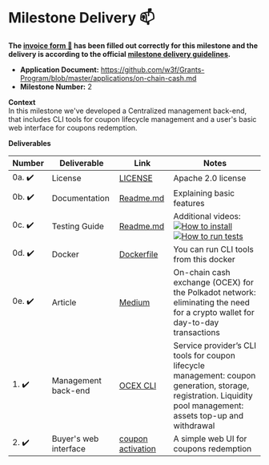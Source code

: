 # Milestone Delivery :mailbox:

**The [invoice form :pencil:](https://docs.google.com/forms/d/e/1FAIpQLSfmNYaoCgrxyhzgoKQ0ynQvnNRoTmgApz9NrMp-hd8mhIiO0A/viewform) has been filled out correctly for this milestone and the delivery is according to the official [milestone delivery guidelines](https://github.com/w3f/Grants-Program/blob/master/docs/milestone-deliverables-guidelines.md).**

- **Application Document:** https://github.com/w3f/Grants-Program/blob/master/applications/on-chain-cash.md
- **Milestone Number:** 2

**Context**<br />
In this milestone we've developed a Centralized management back-end, that includes CLI tools for coupon lifecycle management and a user's basic web interface for coupons redemption.

**Deliverables**

| Number                 | Deliverable           | Link                                                                                                                                                    | Notes                                                                                                                                                                                                                                                                                                                                                                              |
| ---------------------- | --------------------- | ------------------------------------------------------------------------------------------------------------------------------------------------------- | ---------------------------------------------------------------------------------------------------------------------------------------------------------------------------------------------------------------------------------------------------------------------------------------------------------------------------------------------------------------------------------- |
| 0a. :heavy_check_mark: | License               | [LICENSE](https://github.com/bsn-si/ocex-cli/blob/main/LICENSE)                                                                                         | Apache 2.0 license                                                                                                                                                                                                                                                                                                                                                                 |
| 0b. :heavy_check_mark: | Documentation         | [Readme.md](https://github.com/bsn-si/ocex-cli#readme)                                                                                                  | Explaining basic features                                                                                                                                                                                                                                                                                                                                                          |
| 0c. :heavy_check_mark: | Testing Guide         | [Readme.md](https://github.com/bsn-si/ocex-cli#install--usage)                                                                                          | Additional videos: <br /> [![How to install](https://user-images.githubusercontent.com/98888366/177416297-a831c2b5-2b60-43ed-81ef-b4ba1ea83561.jpg)](https://www.youtube.com/watch?v=qw6D-8Ktp9Q) <br /> [![How to run tests](https://user-images.githubusercontent.com/98888366/177415759-f9c9818e-9728-4328-8496-19951eb1a52a.jpg)](https://www.youtube.com/watch?v=fNvra1Op8_c) |
| 0d. :heavy_check_mark: | Docker                | [Dockerfile](https://github.com/bsn-si/ocex-cli/blob/main/Dockerfile)                                                                                   | You can run CLI tools from this docker                                                                                                                                                                                                                                                                                                                                             |
| 0e. :heavy_check_mark: | Article               | [Medium](https://medium.com/@bela-supernova/on-chain-cash-exchange-ocex-for-the-polkadot-network-eliminating-the-need-for-a-crypto-wallet-3e9cd041f5fa) | On-chain cash exchange (OCEX) for the Polkadot network: eliminating the need for a crypto wallet for day-to-day transactions                                                                                                                                                                                                                                                       |
| 1. :heavy_check_mark:  | Management back-end   | [OCEX CLI](https://github.com/bsn-si/ocex-cli)                                                                                                          | Service provider’s CLI tools for coupon lifecycle management: coupon generation, storage, registration. Liquidity pool management: assets top-up and withdrawal                                                                                                                                                                                                                    |
| 2. :heavy_check_mark:  | Buyer's web interface | [coupon activation](https://github.com/bsn-si/ocex-activation)                                                                                          | A simple web UI for coupons redemption                                                                                                                                                                                                                                                                                                                                             |
